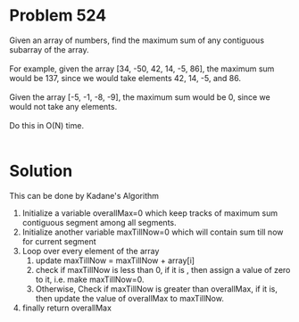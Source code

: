 # Problem 524

Given an array of numbers, find the maximum sum of any contiguous subarray of the array.
<br/>
<br/>
For example, given the array [34, -50, 42, 14, -5, 86], the maximum sum would be 137, since we would take elements 42, 14, -5, and 86.
<br/>
<br/>
Given the array [-5, -1, -8, -9], the maximum sum would be 0, since we would not take any elements.
<br/>
<br/>
Do this in O(N) time.
<br/>
<br/>

# Solution

This can be done by Kadane's Algorithm

1. Initialize a variable overallMax=0 which keep tracks of maximum sum contiguous segment among all segments.
2. Initialize another variable maxTillNow=0 which will contain sum till now for current segment
3. Loop over every element of the array 
	1. update maxTillNow = maxTillNow + array[i]
	2. check if maxTillNow is less than 0, if it is , then assign a value of zero to it, i.e. make maxTillNow=0.
	3. Otherwise, Check if maxTillNow is greater than overallMax, if it is, then update the value of overallMax to maxTillNow.
4. finally return overallMax

